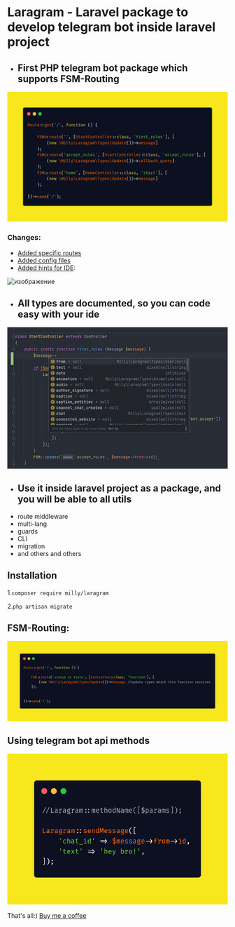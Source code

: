 # Laragram - Laravel package to develop telegram bot inside laravel project

* ## First PHP telegram bot package which supports FSM-Routing
<img src="./img/fsm.png" alt="">

### Changes:
- [Added specific routes](https://github.com/Mirmuxsin/laragram/commit/15d8339b776a1c7f27890fa432cac23aa7625772#diff-35fbaa003e989ec8dcb1ac861c7c592e8e4bda9e121395590e86c0ff2da8bd82)
- [Added config files](https://github.com/Mirmuxsin/laragram/commit/15d8339b776a1c7f27890fa432cac23aa7625772#diff-d27544c268b9ad05a341ea07100f640cab3a646464bb7ca6652ac0e579056722)
- [Added hints for IDE](https://github.com/Mirmuxsin/laragram/commit/ed072afacdb30da40d87447d8a30e17fc54b6d8f#diff-96559060a0c25e1a9513eb0545bebd99636c5f29e02ae6101ed0061de81e7d67):

![изображение](https://user-images.githubusercontent.com/88322285/181101799-9143e994-a746-4683-9b7a-0cbda79fb328.png)


* ## All types are documented, so you can code easy with your ide
<img src="./img/img.png" alt="">

* ## Use it inside laravel project as a package, and you will be able to all utils
* route middleware
* multi-lang
* guards
* CLI
* migration
* and others and others

## Installation

1.<code>composer require milly/laragram</code>

2.<code>php artisan migrate</code>

## FSM-Routing:
<img src="./img/fsm-2.png" alt="">

## Using telegram bot api methods
<img src="./img/methods.png" alt="">

That's all:) <a href="https://patreon.com/mirmuxsin">Buy me a coffee</a>
